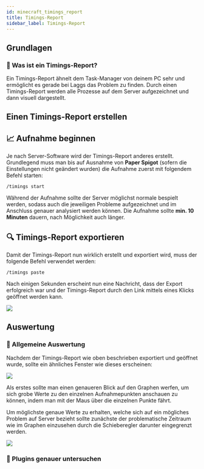 ```yaml
---
id: minecraft_timings_report
title: Timings-Report
sidebar_label: Timings-Report
---
```


## Grundlagen

### 🤔 Was ist ein Timings-Report?

Ein Timings-Report ähnelt dem Task-Manager von deinem PC sehr und ermöglicht es gerade bei Laggs das Problem zu finden.
Durch einen Timings-Report werden alle Prozesse auf dem Server aufgezeichnet und dann visuell dargestellt.

## Einen Timings-Report erstellen

## 📈 Aufnahme beginnen

Je nach Server-Software wird der Timings-Report anderes erstellt. Grundlegend muss man bis auf Ausnahme von **Paper Spigot** (sofern die Einstellungen nicht geändert wurden) die Aufnahme zuerst mit folgendem Befehl starten:

`/timings start`

Während der Aufnahme sollte der Server möglichst normale bespielt werden, sodass auch die jeweiligen Probleme aufgezeichnet und im Anschluss genauer analysiert werden können. Die Aufnahme sollte **min. 10 Minuten** dauern, nach Möglichkeit auch länger.

## 🔍 Timings-Report exportieren

Damit der Timings-Report nun wirklich erstellt und exportiert wird, muss der folgende Befehl verwendet werden:

`/timings paste`

Nach einigen Sekunden erscheint nun eine Nachricht, dass der Export erfolgreich war und der Timings-Report durch den Link mittels eines Klicks geöffnet werden kann.

![](https://i.imgur.com/Akum9cl.png)

## Auswertung

### 👀 Allgemeine Auswertung

Nachdem der Timings-Report wie oben beschrieben exportiert und geöffnet wurde, sollte ein ähnliches Fenster wie dieses erscheinen:

![](https://i.imgur.com/X6ErJGe.png)

Als erstes sollte man einen genaueren Blick auf den Graphen werfen, um sich grobe Werte zu den einzelnen Aufnahmepunkten anschauen zu können, indem man mit der Maus über die einzelnen Punkte fährt.

Um möglichste genaue Werte zu erhalten, welche sich auf ein mögliches Problem auf Server bezieht sollte zunächste der problematische Zeitraum wie im Graphen einzusehen durch die Schieberegler darunter eingegrenzt werden.

![](https://i.imgur.com/k3pHKOi.gif)

### 🧐 Plugins genauer untersuchen

